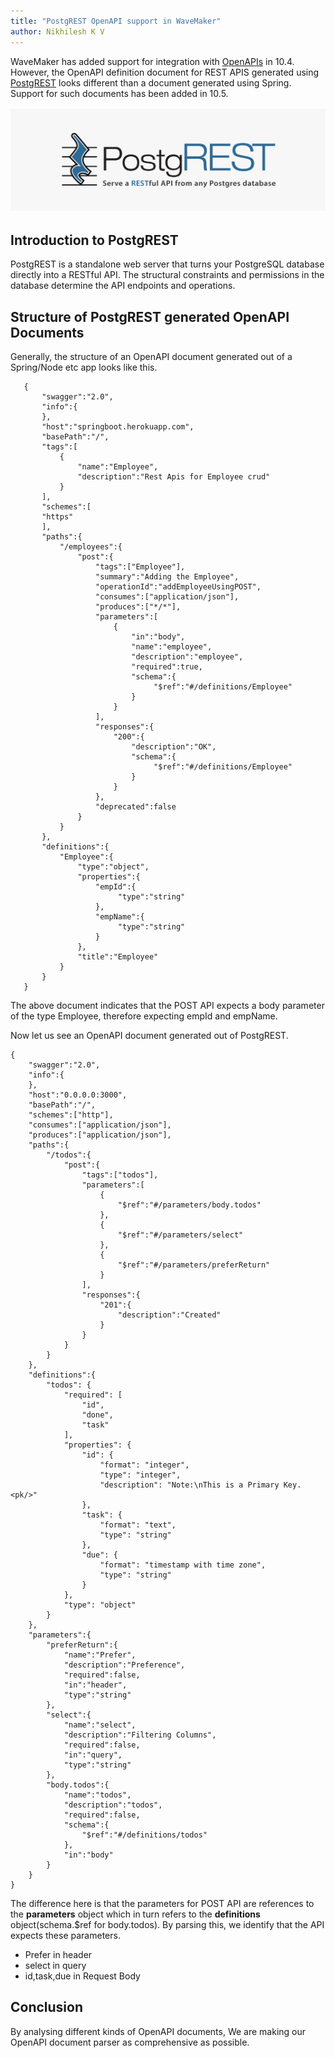 ```yaml
---
title: "PostgREST OpenAPI support in WaveMaker"
author: Nikhilesh K V
---
```


WaveMaker has added support for integration with [OpenAPIs](https://www.wavemaker.com/learn/blog/2020/04/21/wavemaker-openapi-import) in 10.4.  However, the OpenAPI definition document for REST APIS generated using [PostgREST](http://postgrest.org/en/v7.0.0/) looks different than a document generated using Spring. Support for such documents has been added in 10.5.
<!-- truncate -->

![OpenApi](/learn/assets/postGRESTlogo.png)

## Introduction to PostgREST

PostgREST is a standalone web server that turns your PostgreSQL database directly into a RESTful API. The structural constraints and permissions in the database determine the API endpoints and operations.

## Structure of PostgREST generated OpenAPI Documents

Generally, the structure of an OpenAPI document generated out of a Spring/Node etc app looks like this.
```
   {
       "swagger":"2.0",
       "info":{
       },
       "host":"springboot.herokuapp.com",
       "basePath":"/",
       "tags":[
           {
               "name":"Employee",
               "description":"Rest Apis for Employee crud"
           }
       ],
       "schemes":[
       "https"
       ],
       "paths":{
           "/employees":{
               "post":{
                   "tags":["Employee"],
                   "summary":"Adding the Employee",
                   "operationId":"addEmployeeUsingPOST",
                   "consumes":["application/json"],
                   "produces":["*/*"],
                   "parameters":[
                       {
                           "in":"body",
                           "name":"employee",
                           "description":"employee",
                           "required":true,
                           "schema":{
                                "$ref":"#/definitions/Employee"
                           }
                       }
                   ],
                   "responses":{
                       "200":{
                           "description":"OK",
                           "schema":{
                                "$ref":"#/definitions/Employee"
                           }
                       }
                   },
                   "deprecated":false
               }
           }
       },
       "definitions":{
           "Employee":{
               "type":"object",
               "properties":{
                   "empId":{
                        "type":"string"
                   },
                   "empName":{
                        "type":"string"
                   }
               },
               "title":"Employee"
           }
       }
   }
```
The above document indicates that the POST API expects a body parameter of the type Employee, therefore expecting empId and empName.

Now let us see an OpenAPI document generated out of PostgREST.
```
{
    "swagger":"2.0",
    "info":{
    },
    "host":"0.0.0.0:3000",
    "basePath":"/",
    "schemes":["http"],
    "consumes":["application/json"],
    "produces":["application/json"],
    "paths":{
        "/todos":{
            "post":{
                "tags":["todos"],
                "parameters":[
                    {
                        "$ref":"#/parameters/body.todos"
                    },
                    {
                        "$ref":"#/parameters/select"
                    },
                    {
                        "$ref":"#/parameters/preferReturn"
                    }
                ],
                "responses":{
                    "201":{
                        "description":"Created"
                    }
                }
            }
        }
    },
    "definitions":{
        "todos": {
            "required": [
                "id",
                "done",
                "task"
            ],
            "properties": {
                "id": {
                    "format": "integer",
                    "type": "integer",
                    "description": "Note:\nThis is a Primary Key.<pk/>"
                },
                "task": {
                    "format": "text",
                    "type": "string"
                },
                "due": {
                    "format": "timestamp with time zone",
                    "type": "string"
                }
            },
            "type": "object"
        }
    },
    "parameters":{
        "preferReturn":{
            "name":"Prefer",
            "description":"Preference",
            "required":false,
            "in":"header",
            "type":"string"
        },
        "select":{
            "name":"select",
            "description":"Filtering Columns",
            "required":false,
            "in":"query",
            "type":"string"
        },
        "body.todos":{
            "name":"todos",
            "description":"todos",
            "required":false,
            "schema":{
                "$ref":"#/definitions/todos"
            },
            "in":"body"
        }
    }
}
``` 
The difference here is that the parameters for POST API are references to the **parameters** object which in turn refers to the **definitions** object(schema.$ref for body.todos). By parsing this, we identify that the API expects these parameters.
- Prefer in header
- select in query
- id,task,due in Request Body

## Conclusion

By analysing different kinds of OpenAPI documents, We are making our OpenAPI document parser as comprehensive as possible.
